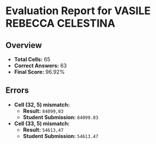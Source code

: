 # Evaluation Report for VASILE REBECCA CELESTINA

## Overview

- **Total Cells:** 65
- **Correct Answers:** 63
- **Final Score:** 96.92%

## Errors

- **Cell (32, 5) mismatch:**
  - **Result:** `84099,03`
  - **Student Submission:** `84099.03`
- **Cell (33, 5) mismatch:**
  - **Result:** `54613,47`
  - **Student Submission:** `54613.47`